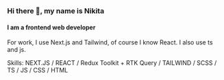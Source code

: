 ### Hi there 👋, my name is Nikita
#### I am a frontend web developer
For work, I use Next.js and Tailwind, of course I know React. I also use ts and js.

Skills: NEXT.JS / REACT / Redux Toolkit + RTK Query / TAILWIND / SCSS / TS / JS / CSS / HTML 
